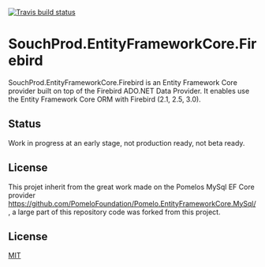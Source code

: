 [![Travis build status](https://img.shields.io/travis/SouchProd/SouchProd.EntityFrameworkCore.Firebird.svg?label=travis-ci&branch=master&style=flat-square)](https://travis-ci.org/SouchProd/SouchProd.EntityFrameworkCore.Firebird)

# SouchProd.EntityFrameworkCore.Firebird

SouchProd.EntityFrameworkCore.Firebird is an Entity Framework Core provider built on top of the Firebird ADO.NET Data Provider. It enables use the Entity Framework Core ORM with Firebird (2.1, 2.5, 3.0).

## Status

Work in progress at an early stage, not production ready, not beta ready.

## License

This projet inherit from the great work made on the Pomelos MySql EF Core provider https://github.com/PomeloFoundation/Pomelo.EntityFrameworkCore.MySql/, a large part of this repository code was forked from this project.

## License

[MIT](https://github.com/SouchProd/SouchProd.EntityFrameworkCore.Firebird/blob/master/LICENSE)
